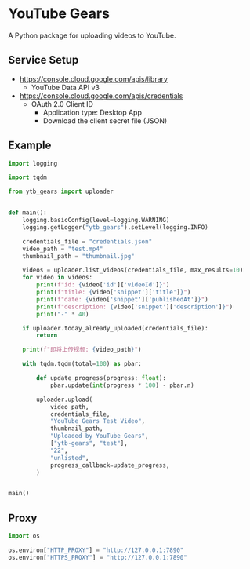 # YouTube Gears

A Python package for uploading videos to YouTube.

## Service Setup

- <https://console.cloud.google.com/apis/library>
  - YouTube Data API v3
- <https://console.cloud.google.com/apis/credentials>
  - OAuth 2.0 Client ID
    - Application type: Desktop App
    - Download the client secret file (JSON)

## Example

```python
import logging

import tqdm

from ytb_gears import uploader


def main():
    logging.basicConfig(level=logging.WARNING)
    logging.getLogger("ytb_gears").setLevel(logging.INFO)

    credentials_file = "credentials.json"
    video_path = "test.mp4"
    thumbnail_path = "thumbnail.jpg"

    videos = uploader.list_videos(credentials_file, max_results=10)
    for video in videos:
        print(f"id: {video['id']['videoId']}")
        print(f"title: {video['snippet']['title']}")
        print(f"date: {video['snippet']['publishedAt']}")
        print(f"description: {video['snippet']['description']}")
        print("-" * 40)

    if uploader.today_already_uploaded(credentials_file):
        return

    print(f"即将上传视频: {video_path}")

    with tqdm.tqdm(total=100) as pbar:

        def update_progress(progress: float):
            pbar.update(int(progress * 100) - pbar.n)

        uploader.upload(
            video_path,
            credentials_file,
            "YouTube Gears Test Video",
            thumbnail_path,
            "Uploaded by YouTube Gears",
            ["ytb-gears", "test"],
            "22",
            "unlisted",
            progress_callback=update_progress,
        )


main()
```

## Proxy

```python
import os

os.environ["HTTP_PROXY"] = "http://127.0.0.1:7890"
os.environ["HTTPS_PROXY"] = "http://127.0.0.1:7890"
```
